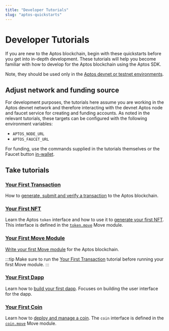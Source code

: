 ```yaml
---
title: "Developer Tutorials"
slug: "aptos-quickstarts"
---
```


# Developer Tutorials

If you are new to the Aptos blockchain, begin with these quickstarts before you get into in-depth development. These tutorials will help you become familiar with how to develop for the Aptos blockchain using the Aptos SDK.

Note, they should be used only in the [Aptos devnet or testnet environments](../nodes/aptos-deployments.md).

## Adjust network and funding source

For development purposes, the tutorials here assume you are working in the Aptos devnet network and therefore interacting with the devnet Aptos node and faucet service for creating and funding accounts. As noted in the relevant tutorials, these targets can be configured with the following environment variables:
  * `APTOS_NODE_URL`
  * `APTOS_FAUCET_URL`

For funding, use the commands supplied in the tutorials themselves or the Faucet button [in-wallet](../guides/install-petra-wallet.md).

## Take tutorials

### [Your First Transaction](first-transaction.md)

How to [generate, submit and verify a transaction](first-transaction.md) to the Aptos blockchain. 

### [Your First NFT](your-first-nft.md)

Learn the Aptos `token` interface and how to use it to [generate your first NFT](your-first-nft.md). This interface is defined in the [`token.move`](https://github.com/aptos-labs/aptos-core/blob/main/aptos-move/framework/aptos-token/sources/token.move) Move module.

### [Your First Move Module](first-move-module.md)

[Write your first Move module](first-move-module.md) for the Aptos blockchain. 

:::tip
Make sure to run the [Your First Transaction](first-transaction.md) tutorial before running your first Move module.
:::

### [Your First Dapp](first-dapp.md)

Learn how to [build your first dapp](first-dapp.md). Focuses on building the user interface for the dapp.

### [Your First Coin](first-coin.md)

Learn how to [deploy and manage a coin](first-coin.md). The `coin` interface is defined in the [`coin.move`](https://github.com/aptos-labs/aptos-core/blob/main/aptos-move/framework/aptos-framework/sources/coin.move) Move module.
